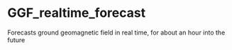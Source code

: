 # GGF_realtime_forecast
Forecasts ground geomagnetic field in real time, for about an hour into the future
